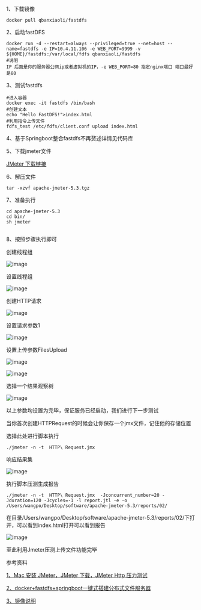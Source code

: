 1、下载镜像

```
docker pull qbanxiaoli/fastdfs
```

2、启动fastDFS



```
docker run -d --restart=always --privileged=true --net=host --name=fastdfs -e IP=10.4.11.106 -e WEB_PORT=9999 -v ${HOME}/fastdfs:/var/local/fdfs qbanxiaoli/fastdfs
#说明
IP 后面是你的服务器公网ip或者虚拟机的IP，-e WEB_PORT=80 指定nginx端口 端口最好是80

```

3、测试fastdfs

```
#进入容器
docker exec -it fastdfs /bin/bash
#创建文本
echo "Hello FastDFS!">index.html
#利用指令上传文件
fdfs_test /etc/fdfs/client.conf upload index.html
```

4、基于Springboot整合fastdfs不再赘述详情见代码库

5、下载jmeter文件

[JMeter 下载链接](http://jmeter.apache.org/download_jmeter.cgi)

6、解压文件

```
tar -xzvf apache-jmeter-5.3.tgz 
```

7、准备执行

```
cd apache-jmeter-5.3
cd bin/
sh jmeter
 
```

8、按照步骤执行即可

创建线程组

![image](https://user-images.githubusercontent.com/62863976/87127931-5e9c4e00-c2c1-11ea-9ebc-f104fd184530.png)

设置线程组

![image](https://user-images.githubusercontent.com/62863976/87128053-8db2bf80-c2c1-11ea-8d6d-5b7f60377ffa.png)

创建HTTP请求

![image](https://user-images.githubusercontent.com/62863976/87128202-cfdc0100-c2c1-11ea-8981-c4a2a96c3578.png)

设置请求参数1

![image](https://user-images.githubusercontent.com/62863976/87128478-424ce100-c2c2-11ea-9661-00f8111293c8.png)

设置上传参数FilesUpload

![image](https://user-images.githubusercontent.com/62863976/87128666-99eb4c80-c2c2-11ea-980f-4c3afc253331.png)

![image](https://user-images.githubusercontent.com/62863976/87129044-475e6000-c2c3-11ea-8bee-b66d549daa0c.png)

选择一个结果观察树

![image](https://user-images.githubusercontent.com/62863976/87130134-023b2d80-c2c5-11ea-8fc1-01f3ce317f75.png)

以上参数均设置为完毕，保证服务已经启动，我们进行下一步测试

当你首次创建HTTPRequest的时候会让你保存一个jmx文件，记住他的存储位置

选择此处进行脚本执行

```
./jmeter -n -t  HTTP\ Request.jmx 

```

响应结果集

![image](https://user-images.githubusercontent.com/62863976/87130662-d66c7780-c2c5-11ea-8db7-54b9a38ecc61.png)

执行脚本压测生成报告

```
./jmeter -n -t  HTTP\ Request.jmx  -Jconcurrent_number=20 -Jduration=120 -Jcycles=-1 -l report.jtl -e -o  /Users/wangpo/Desktop/software/apache-jmeter-5.3/reports/02/
```

在目录/Users/wangpo/Desktop/software/apache-jmeter-5.3/reports/02/下打开，可以看到index.html打开可以看到报告

![image](https://user-images.githubusercontent.com/62863976/87131081-76c29c00-c2c6-11ea-8e90-f2a84ffab128.png)

至此利用Jmeter压测上传文件功能完毕



参考资料

[1、Mac 安装 JMeter，JMeter 下载，JMeter Http 压力测试](https://www.sojson.com/blog/264.html)

[2、docker+fastdfs+springboot一键式搭建分布式文件服务器](https://blog.csdn.net/qq_37759106/article/details/82981023?utm_medium=distribute.pc_relevant.none-task-blog-BlogCommendFromMachineLearnPai2-2.nonecase&depth_1-utm_source=distribute.pc_relevant.none-task-blog-BlogCommendFromMachineLearnPai2-2.nonecase)

[3、镜像说明](https://hub.docker.com/r/qbanxiaoli/fastdfs)

